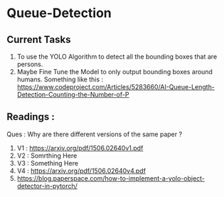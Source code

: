 # Queue-Detection

## Current Tasks 
1. To use the YOLO Algorithm to detect all the bounding boxes that are persons. 
2. Maybe Fine Tune the Model to only output bounding boxes around humans. Something like this : https://www.codeproject.com/Articles/5283660/AI-Queue-Length-Detection-Counting-the-Number-of-P

## Readings : 
Ques : Why are there different versions of the same paper ? 
1. V1 : https://arxiv.org/pdf/1506.02640v1.pdf 
2. V2 : Somrthing  Here
3. V3 : Something Here 
4. V4 : https://arxiv.org/pdf/1506.02640v4.pdf
5. https://blog.paperspace.com/how-to-implement-a-yolo-object-detector-in-pytorch/

